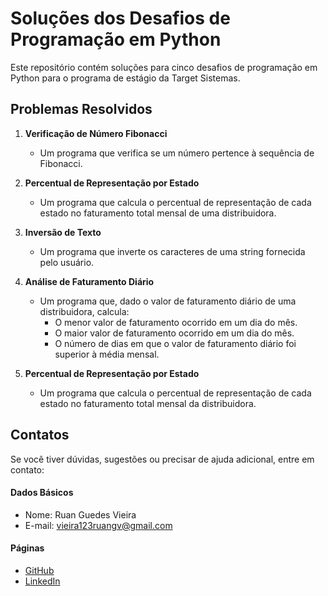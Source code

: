 # Soluções dos Desafios de Programação em Python

Este repositório contém soluções para cinco desafios de programação em Python para o programa de estágio da Target Sistemas.

## Problemas Resolvidos

1. **Verificação de Número Fibonacci**
   - Um programa que verifica se um número pertence à sequência de Fibonacci.

2. **Percentual de Representação por Estado**
   - Um programa que calcula o percentual de representação de cada estado no faturamento total mensal de uma distribuidora.

3. **Inversão de Texto**
   - Um programa que inverte os caracteres de uma string fornecida pelo usuário.

4. **Análise de Faturamento Diário**
   - Um programa que, dado o valor de faturamento diário de uma distribuidora, calcula:
     - O menor valor de faturamento ocorrido em um dia do mês.
     - O maior valor de faturamento ocorrido em um dia do mês.
     - O número de dias em que o valor de faturamento diário foi superior à média mensal.

5. **Percentual de Representação por Estado**
   - Um programa que calcula o percentual de representação de cada estado no faturamento total mensal da distribuidora.

## Contatos
Se você tiver dúvidas, sugestões ou precisar de ajuda adicional, entre em contato:

#### Dados Básicos
- Nome: Ruan Guedes Vieira
- E-mail: vieira123ruangv@gmail.com

#### Páginas
- [GitHub](https://github.com/R-gu3des)
- [LinkedIn](https://www.linkedin.com/in/ruan-guedes-vieira-b82441180)
